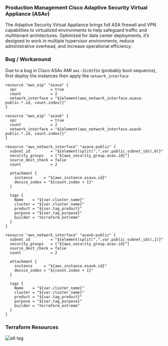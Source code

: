 ### Production Management Cisco Adaptive Security Virtual Appliance (ASAv)

The Adaptive Security Virtual Appliance brings full ASA firewall and VPN capabilities to virtualized environments to help safeguard traffic and multitenant architectures. Optimized for data center deployments, it’s designed to work in multiple hypervisor environments, reduce administrative overhead, and increase operational efficiency.

### Bug / Workaround

Due to a bug in Cisco ASAv AMI `ami-32c03f5d` (probably boot sequence), first deploy the instances then apply the `network_interface`

```
resource "aws_eip" "asava" {
  vpc               = true
  count             = 2
  network_interface = "${element(aws_network_interface.asava-public.*.id, count.index)}"
}

resource "aws_eip" "asavb" {
  vpc               = true
  count             = 2
  network_interface = "${element(aws_network_interface.asavb-public.*.id, count.index)}"
}

resource "aws_network_interface" "asava-public" {
  subnet_id         = "${element(split(",",var.public_subnet_ids),0)}"
  security_groups   = ["${aws_security_group.asav.id}"]
  source_dest_check = false
  count             = 2

  attachment {
    instance     = "${aws_instance.asava.id}"
    device_index = "${count.index + 1}"
  }

  tags {
    Name    = "${var.cluster_name}"
    cluster = "${var.cluster_name}"
    product = "${var.tag_product}"
    purpose = "${var.tag_purpose}"
    builder = "terraform_extreme"
  }
}

resource "aws_network_interface" "asavb-public" {
  subnet_id         = "${element(split(",",var.public_subnet_ids),1)}"
  security_groups   = ["${aws_security_group.asav.id}"]
  source_dest_check = false
  count             = 2

  attachment {
    instance     = "${aws_instance.asavb.id}"
    device_index = "${count.index + 1}"
  }

  tags {
    Name    = "${var.cluster_name}"
    cluster = "${var.cluster_name}"
    product = "${var.tag_product}"
    purpose = "${var.tag_purpose}"
    builder = "terraform_extreme"
  }
}
```

### Terraform Resources

![alt tag](map.png?raw=true "Resources")
